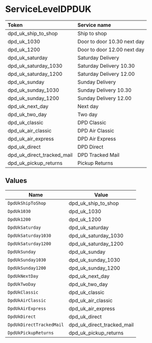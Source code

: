 # ServiceLevelDPDUK

|Token | Service name|
|:---|:---|
| dpd_uk_ship_to_shop | Ship to shop|
| dpd_uk_1030 | Door to door 10.30 next day|
| dpd_uk_1200 | Door to door 12.00 next day|
| dpd_uk_saturday | Saturday Delivery|
| dpd_uk_saturday_1030 | Saturday Delivery 10.30|
| dpd_uk_saturday_1200 | Saturday Delivery 12.00|
| dpd_uk_sunday | Sunday Delivery|
| dpd_uk_sunday_1030 | Sunday Delivery 10.30|
| dpd_uk_sunday_1200 | Sunday Delivery 12.00|
| dpd_uk_next_day | Next day|
| dpd_uk_two_day | Two day|
| dpd_uk_classic | DPD Classic|
| dpd_uk_air_classic | DPD Air Classic|
| dpd_uk_air_express | DPD Air Express|
| dpd_uk_direct | DPD Direct|
| dpd_uk_direct_tracked_mail| DPD Tracked Mail|
| dpd_uk_pickup_returns | Pickup Returns|



## Values

| Name                       | Value                      |
| -------------------------- | -------------------------- |
| `DpdUkShipToShop`          | dpd_uk_ship_to_shop        |
| `DpdUk1030`                | dpd_uk_1030                |
| `DpdUk1200`                | dpd_uk_1200                |
| `DpdUkSaturday`            | dpd_uk_saturday            |
| `DpdUkSaturday1030`        | dpd_uk_saturday_1030       |
| `DpdUkSaturday1200`        | dpd_uk_saturday_1200       |
| `DpdUkSunday`              | dpd_uk_sunday              |
| `DpdUkSunday1030`          | dpd_uk_sunday_1030         |
| `DpdUkSunday1200`          | dpd_uk_sunday_1200         |
| `DpdUkNextDay`             | dpd_uk_next_day            |
| `DpdUkTwoDay`              | dpd_uk_two_day             |
| `DpdUkClassic`             | dpd_uk_classic             |
| `DpdUkAirClassic`          | dpd_uk_air_classic         |
| `DpdUkAirExpress`          | dpd_uk_air_express         |
| `DpdUkDirect`              | dpd_uk_direct              |
| `DpdUkDirectTrackedMail`   | dpd_uk_direct_tracked_mail |
| `DpdUkPickupReturns`       | dpd_uk_pickup_returns      |